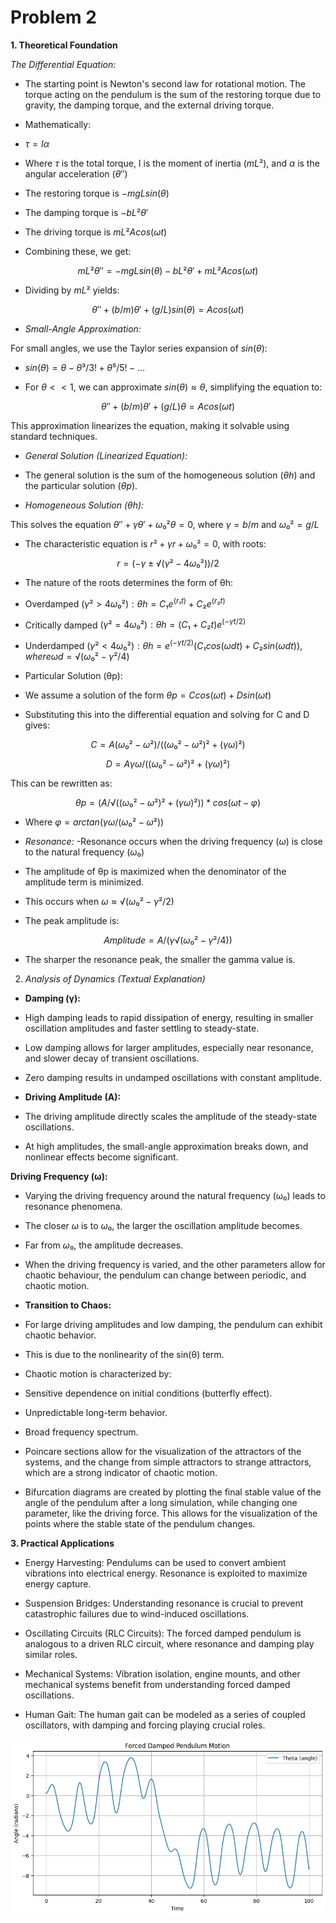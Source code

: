 # Problem 2

**1. Theoretical Foundation**

*The Differential Equation:*
- The starting point is Newton's second law for rotational motion. The torque acting on the pendulum is the sum of the restoring torque due to gravity, the damping torque, and the external driving torque.

- Mathematically:
- $τ = Iα$

- Where $τ$ is the total torque, I is the moment of inertia $(mL²)$, and $α$ is the angular acceleration $(θ'')$

- The restoring torque is $-mgLsin(θ)$

- The damping torque is $-bL²θ'$

- The driving torque is $mL²Acos(ωt)$

- Combining these, we get: 

$$mL²θ'' = -mgLsin(θ) - bL²θ' + mL²Acos(ωt)$$

- Dividing by $mL²$ yields:

$$θ'' + (b/m)θ' + (g/L)sin(θ) = Acos(ωt)$$

- *Small-Angle Approximation:*

For small angles, we use the Taylor series expansion of $sin(θ):$

- $sin(θ) = θ - θ³/3! + θ⁵/5! - ...$

- For $θ << 1$, we can approximate $sin(θ) ≈ θ$, simplifying the equation to:

$$θ'' + (b/m)θ' + (g/L)θ = Acos(ωt)$$

This approximation linearizes the equation, making it solvable using standard techniques.

- *General Solution (Linearized Equation):*

- The general solution is the sum of the homogeneous solution $(θh)$ and the particular solution $(θp)$.

- *Homogeneous Solution (θh):*

This solves the equation $θ'' + γθ' + ω₀²θ = 0$, where $γ = b/m$ and $ω₀² = g/L$

- The characteristic equation is $r² + γr + ω₀² = 0$, with roots:

$$r = (-γ ± √(γ² - 4ω₀²)) / 2$$

- The nature of the roots determines the form of θh:

- Overdamped $(γ² > 4ω₀²): θh = C₁e^(r₁t) + C₂e^(r₂t)$

- Critically damped $(γ² = 4ω₀²): θh = (C₁ + C₂t)e^(-γt/2)$

- Underdamped $(γ² < 4ω₀²): θh = e^(-γt/2)(C₁cos(ωd t) + C₂sin(ωd t)), where ωd = √(ω₀² - γ²/4)$

- Particular Solution (θp):

- We assume a solution of the form $θp = Ccos(ωt) + Dsin(ωt)$

- Substituting this into the differential equation and solving for C and D gives:

$$C = A(ω₀² - ω²) / ((ω₀² - ω²)² + (γω)²)$$

$$D = Aγω / ((ω₀² - ω²)² + (γω)²)$$

This can be rewritten as:

$$θp = (A / √((ω₀² - ω²)² + (γω)²)) * cos(ωt - φ)$$

- Where $φ = arctan(γω / (ω₀² - ω²))$

- *Resonance:*
-Resonance occurs when the driving frequency $(ω)$ is close to the natural frequency $(ω₀)$

- The amplitude of θp is maximized when the denominator of the amplitude term is minimized.

- This occurs when $ω ≈ √(ω₀² - γ²/2)$

- The peak amplitude is:

$$Amplitude = A / (γ√(ω₀² - γ²/4))$$

- The sharper the resonance peak, the smaller the gamma value is.

2. *Analysis of Dynamics (Textual Explanation)*

- **Damping (γ):**

- High damping leads to rapid dissipation of energy, resulting in smaller oscillation amplitudes and faster settling to steady-state.

- Low damping allows for larger amplitudes, especially near resonance, and slower decay of transient oscillations.

- Zero damping results in undamped oscillations with constant amplitude.

- **Driving Amplitude (A):**

- The driving amplitude directly scales the amplitude of the steady-state oscillations. 

- At high amplitudes, the small-angle approximation breaks down, and nonlinear effects become significant.

**Driving Frequency (ω):**

- Varying the driving frequency around the natural frequency (ω₀) leads to resonance phenomena.

- The closer $ω$ is to $ω₀$, the larger the oscillation amplitude becomes.

- Far from $ω₀$, the amplitude decreases.

- When the driving frequency is varied, and the other parameters allow for chaotic behaviour, the pendulum can change between periodic, and chaotic motion.

- **Transition to Chaos:**

- For large driving amplitudes and low damping, the pendulum can exhibit chaotic behavior.

- This is due to the nonlinearity of the sin(θ) term.

- Chaotic motion is characterized by:

- Sensitive dependence on initial conditions (butterfly effect).

- Unpredictable long-term behavior.

- Broad frequency spectrum.

- Poincare sections allow for the visualization of the attractors of the systems, and the change from simple attractors to strange attractors, which are a strong indicator of chaotic motion.

- Bifurcation diagrams are created by plotting the final stable value of the angle of the pendulum after a long simulation, while changing one parameter, like the driving force. This allows for the visualization of the points where the stable state of the pendulum changes.

**3. Practical Applications**

- Energy Harvesting: Pendulums can be used to convert ambient vibrations into electrical energy. Resonance is exploited to maximize energy capture.

- Suspension Bridges: Understanding resonance is crucial to prevent catastrophic failures due to wind-induced oscillations.

- Oscillating Circuits (RLC Circuits): The forced damped pendulum is analogous to a driven RLC circuit, where resonance and damping play similar roles.

- Mechanical Systems: Vibration isolation, engine mounts, and other mechanical systems benefit from understanding forced damped oscillations.

- Human Gait: The human gait can be modeled as a series of coupled oscillators, with damping and forcing playing crucial roles.

![alt text](image-1.png)














